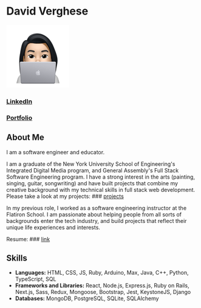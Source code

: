 # David Verghese

![Image of me on my computer](https://raw.githubusercontent.com/DavidVerghese/davidverghese/main/CartoonMe.81832ec3.png)
### [LinkedIn](https://www.linkedin.com/in/davidjverghese/) 
### [Portfolio](https://davidverghese.surge.sh/) 

## About Me
I am a software engineer and educator.

I am a graduate of the New York University School of Engineering's Integrated Digital Media program, and General Assembly's Full Stack Software Engineering program. I have a strong interest in the arts (painting, singing, guitar, songwriting) and have built projects that combine my creative background with my technical skills in full stack web development. Please take a look at my projects: ### [projects](https://davidverghese.surge.sh/webapps) 

In my previous role, I worked as a software engineering instructor at the Flatiron School. I am passionate about helping people from all sorts of backgrounds enter the tech industry, and build projects that reflect their unique life experiences and interests.

Resume: ### [link](https://drive.google.com/file/d/1WTLLmDKceMZNSl4DcPyn8UnA9wDBk3dI/view) 

## Skills

* **Languages:** HTML, CSS, JS, Ruby, Arduino, Max, Java, C++, Python, TypeScript, SQL
* **Frameworks and Libraries:** React, Node.js, Express.js, Ruby on Rails, Next.js, Sass, Redux, Mongoose, Bootstrap, Jest, KeystoneJS, Django
* **Databases:** MongoDB, PostgreSQL, SQLite, SQLAlchemy
